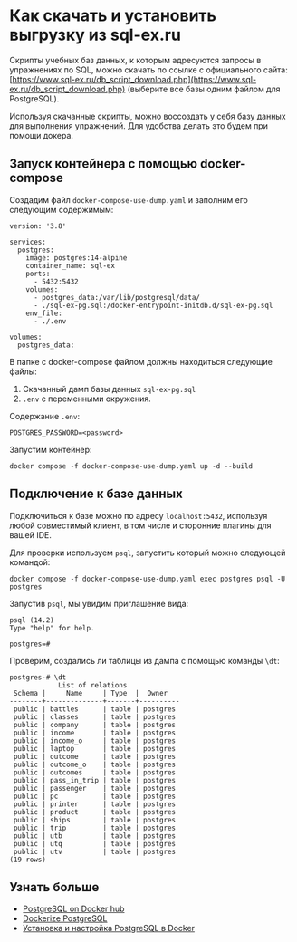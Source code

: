 # Как скачать и установить выгрузку из sql-ex.ru
Скрипты учебных баз данных, к которым адресуются запросы в упражнениях по SQL, можно скачать по ссылке с официального сайта:
[https://www.sql-ex.ru/db_script_download.php](https://www.sql-ex.ru/db_script_download.php) (выберите все базы одним файлом для PostgreSQL).

Используя скачанные скрипты, можно воссоздать у себя базу данных для выполнения упражнений. Для удобства делать это будем при помощи докера.

## Запуск контейнера с помощью docker-compose
Создадим файл `docker-compose-use-dump.yaml` и заполним его следующим содержимым:
```
version: '3.8'

services:
  postgres:
    image: postgres:14-alpine
    container_name: sql-ex
    ports:
      - 5432:5432
    volumes:
      - postgres_data:/var/lib/postgresql/data/
      - ./sql-ex-pg.sql:/docker-entrypoint-initdb.d/sql-ex-pg.sql
    env_file:
      - ./.env

volumes:
  postgres_data:
```

В папке с docker-compose файлом должны находиться следующие файлы:
1. Скачанный дамп базы данных `sql-ex-pg.sql`
2. `.env` с переменными окружения.

Содержание `.env`:
```
POSTGRES_PASSWORD=<password>
```

Запустим контейнер:
```
docker compose -f docker-compose-use-dump.yaml up -d --build
```

## Подключение к базе данных
Подключиться к базе можно по адресу `localhost:5432`, используя любой совместимый клиент, в том числе и сторонние плагины для вашей IDE.

Для проверки используем `psql`, запустить который можно следующей командой:

```
docker compose -f docker-compose-use-dump.yaml exec postgres psql -U postgres
```
Запустив `psql`, мы увидим приглашение вида:
```
psql (14.2)
Type "help" for help.

postgres=#
```

Проверим, создались ли таблицы из дампа с помощью команды `\dt`:
```
postgres-# \dt
            List of relations
 Schema |     Name     | Type  |  Owner
--------+--------------+-------+----------
 public | battles      | table | postgres
 public | classes      | table | postgres
 public | company      | table | postgres
 public | income       | table | postgres
 public | income_o     | table | postgres
 public | laptop       | table | postgres
 public | outcome      | table | postgres
 public | outcome_o    | table | postgres
 public | outcomes     | table | postgres
 public | pass_in_trip | table | postgres
 public | passenger    | table | postgres
 public | pc           | table | postgres
 public | printer      | table | postgres
 public | product      | table | postgres
 public | ships        | table | postgres
 public | trip         | table | postgres
 public | utb          | table | postgres
 public | utq          | table | postgres
 public | utv          | table | postgres
(19 rows)
```



## Узнать больше
- [PostgreSQL on Docker hub](https://hub.docker.com/_/postgres)
- [Dockerize PostgreSQL](https://docs.docker.com/samples/postgresql_service/)
- [Установка и настройка PostgreSQL в Docker](https://selectel.ru/blog/postgresql-docker-setup/)
